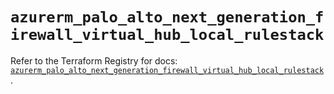 # `azurerm_palo_alto_next_generation_firewall_virtual_hub_local_rulestack`

Refer to the Terraform Registry for docs: [`azurerm_palo_alto_next_generation_firewall_virtual_hub_local_rulestack`](https://registry.terraform.io/providers/hashicorp/azurerm/4.26.0/docs/resources/palo_alto_next_generation_firewall_virtual_hub_local_rulestack).
